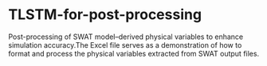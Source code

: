# TLSTM-for-post-processing
Post-processing of SWAT model–derived physical variables to enhance simulation accuracy.The Excel file serves as a demonstration of how to format and process the physical variables extracted from SWAT output files.
